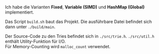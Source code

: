 Ich habe die Varianten **Fixed**, **Variable (SIMD)** und **HashMap (Global)** implementiert.  

Das Script `build.sh` baut das Projekt. Die ausführbare Datei befindet sich dann unter `./build/main`. 

Der Source-Code zu den Tries befindet sich in `./src/trie.h`. 
`./src/util.h` enthält Utility-Funktion für I/O.  
Für Memory-Counting wird `malloc_count` verwendet.
